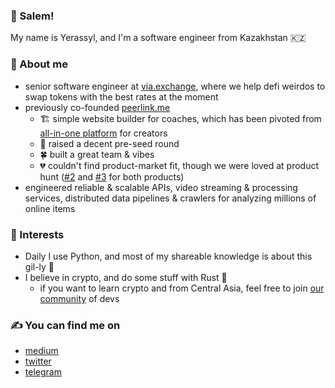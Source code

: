 ### 🤸 Salem!
My name is Yerassyl, and I'm a software engineer from Kazakhstan 🇰🇿

### 👋 About me
- senior software engineer at [via.exchange](https://via.exchange), 
where we help defi weirdos to swap tokens with the best rates at the moment 
- previously co-founded [peerlink.me](https://hi.peerlink.me)
  - 🏗 simple website builder for coaches, which has been pivoted from [all-in-one platform](https://myqoob.com) for creators
  - 💸 raised a decent pre-seed round
  - 🍀 built a great team & vibes
  - 💔 couldn't find product-market fit, though we were loved at product hunt ([#2](https://www.producthunt.com/products/peerlink-simple-webpage-for-coaches) and [#3](https://www.producthunt.com/products/qoob) for both products)
- engineered reliable & scalable APIs, video streaming & processing services, distributed data pipelines & crawlers for analyzing millions of online items

### 🎨 Interests
- Daily I use Python, and most of my shareable knowledge is about this gil-ly 🐍
- I believe in crypto, and do some stuff with Rust 🦀
  - if you want to learn crypto and from Central Asia, feel free to join [our community](https://t.me/blockchain_ca) of devs

### ✍️ You can find me on
- [medium](https://medium.com/@zhanymkanov)
- [twitter](https://twitter.com/zhanymkanov)
- [telegram](https://t.me/zhanymkanov)
